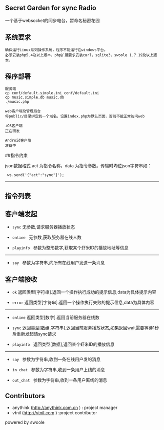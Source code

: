 ## Secret Garden for sync Radio

一个基于websocket的同步电台，暂命名秘密花园

## 系统要求

	确保运行Linux系列操作系统，程序不能运行在windows平台。
	必须安装php5.4及以上版本，php扩展要求安装curl，sqlite3，swoole 1.7.19及以上版本。

## 程序部署

	服务端
	cp conf/default.simple.ini conf/default.ini
	cp music.simple.db music.db
	./music.php

	web客户端及管理后台
	将public/目录绑定到一个域名，设置index.php为默认页面，否则不能正常访问web

	iOS客户端
	正在研发

	Android客户端
	准备中


##指令约束

json数据格式 act 为指令名称，data 为指令参数。传输时均位json字符串如：
 
     ws.send('{"act":"sync"}');
------
## 指令列表


## 客户端发起

* ```sync``` 无参数,请求服务器播放状态

*  ```online ``` 无参数,获取服务器在线人数

* ```playinfo ``` 参数为整形数字,获取某个虾米ID的播放地址等信息

-------------

* ```say ``` 参数为字符串,向所有在线用户发送一条消息

##  客户端接收

 * ```ok``` 返回类型[字符串].返回一个操作执行成功的提示信息,data为具体提示内容
 
 * ```error``` 返回类型[字符串].返回一个操作执行失败的提示信息,data为具体内容
 
-------------
 
 * ```online``` 返回类型[数字].返回当前服务器在线数
 
 * ```sync``` 返回类型[数组,字符串].返回当前服务播放状态,如果返回wait需要等待1秒后重新发起请sync请求
 
 * ```playinfo ``` 返回类型[数据],返回某个虾米ID的播放信息
 
-------------

* ```say ``` 参数为字符串,收到一条在线用户发的消息

* ```in_chat ``` 参数为字符串,收到一条用户上线的消息

* ```out_chat ``` 参数为字符串,收到一条用户离线的消息

## Contributors

* anythink  (http://anythink.com.cn ) : project manager
* vtnil  (http://vtnil.com ) :project contributor

powered by swoole